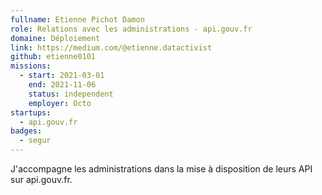 ```yaml
---
fullname: Etienne Pichot Damon
role: Relations avec les administrations - api.gouv.fr
domaine: Déploiement
link: https://medium.com/@etienne.datactivist
github: etienne0101
missions:
  - start: 2021-03-01
    end: 2021-11-06
    status: independent
    employer: Octo
startups:
  - api.gouv.fr
badges:
  - segur
---
```


J'accompagne les administrations dans la mise à disposition de leurs API sur api.gouv.fr. 
